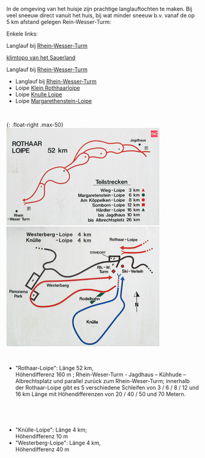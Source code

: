 

<style>
.max-50 {
  max-width: 50%;
}
</style>


In de omgeving van het huisje zijn prachtige langlauftochten te maken. Bij veel sneeuw direct vanuit het huis, bij wat minder sneeuw b.v. vanaf de op 5 km afstand gelegen Rein-Wesser-Turm:

Enkele links:

Langlauf bij <a href="https://www.sauerland.com/Media/Attraktionen/Langlaufgebiet-Rhein-Weser-Turm" target="_blank">Rhein-Wesser-Turm</a>

<a href="https://www.nkbvwebshop.nl/toposauerland" target="_blank">klimtopo van het Sauerland</a> 

<p>
Langlauf bij <a href="https://www.sauerland.com/Media/Attraktionen/Langlaufgebiet-Rhein-Weser-Turm" target="_blank">Rhein-Wesser-Turm</a>
</p>

* Langlauf bij <a href="https://www.sauerland.com/Media/Attraktionen/Langlaufgebiet-Rhein-Weser-Turm" target="_blank">Rhein-Wesser-Turm</a>
* Loipe <a href="http://www.loipenportal.de/sauerland?sid=10580" target="_blank">Klein Rothhaarloipe</a>
* Loipe <a href="http://www.loipenportal.de/sauerland?sid=10577" target="_blank">Knulle Loipe</a>
* Loipe <a href="http://www.loipenportal.de/sauerland?sid=10330" target="_blank">Margarethenstein-Loipe</a>


&nbsp; 

{: .float-right .max-50}
![rothaarLoipe](../../fotos/img_0078.jpg)
![knulleLoipe](../../fotos/img_0079.jpg)

&nbsp;

* "Rothaar-Loipe": Länge 52 km,  
Höhendifferenz 160 m ; Rhein-Weser-Turm  -  Jagdhaus – Kühhude – Albrechtsplatz und parallel zurück zum Rhein-Weser-Turm; innerhalb der Rothaar-Loipe gibt es 5 verschiedene Schleifen von 3 / 6 / 8 / 12 und 16 km Länge mit Höhendifferenzen von 20 / 40 / 50 und 70 Metern.


&nbsp;

&nbsp;

* "Knülle-Loipe": Länge 4 km;  
Höhendifferenz 10 m
* "Westerberg-Loipe": Länge 4 km,  
Höhendifferenz 40 m

<p style="clear:both;" />
